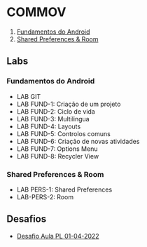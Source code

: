 # COMMOV

1. [Fundamentos do Android](#FUND)
2. [Shared Preferences & Room](#PERS)

## Labs

### Fundamentos do Android <a name="FUND"></a>

- LAB GIT
- LAB FUND-1: Criação de um projeto
- LAB FUND-2: Ciclo de vida
- LAB FUND-3: Multilingua
- LAB FUND-4: Layouts 
- LAB FUND-5: Controlos comuns
- LAB FUND-6: Criação de novas atividades
- LAB FUND-7: Options Menu
- LAB FUND-8: Recycler View 

### Shared Preferences & Room <a name="PERS"></a>

- LAB PERS-1: Shared Preferences
- LAB-PERS-2: Room 

## Desafios

- [Desafio Aula PL 01-04-2022](./Desafio0104/desafio.md)
